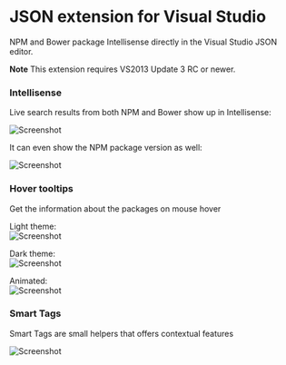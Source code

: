 JSON extension for Visual Studio
=================
<!--
[![Build status](https://ci.appveyor.com/api/projects/status/p4c2fevy6oyd2eoa)](https://ci.appveyor.com/project/madskristensen/json-intellisense)
-->
NPM and Bower package Intellisense directly in the Visual Studio JSON editor.

__Note__ This extension requires VS2013 Update 3 RC or newer.

### Intellisense  
Live search results from both NPM and Bower show up in Intellisense:  

![Screenshot](https://raw.githubusercontent.com/madskristensen/JSON-Intellisense/master/art/completion-name.png)

It can even show the NPM package version as well:

![Screenshot](https://raw.githubusercontent.com/madskristensen/JSON-Intellisense/master/art/completion-version.png)


### Hover tooltips  
Get the information about the packages on mouse hover

Light theme:  
![Screenshot](https://raw.githubusercontent.com/madskristensen/JSON-Intellisense/master/art/tooltip-light.png)

Dark theme:  
![Screenshot](https://raw.githubusercontent.com/madskristensen/JSON-Intellisense/master/art/tooltip-dark.png)

Animated:   
![Screenshot](https://raw.githubusercontent.com/madskristensen/JSON-Intellisense/master/art/tooltip-animated.gif)
  

### Smart Tags  
Smart Tags are small helpers that offers contextual features

![Screenshot](https://raw.githubusercontent.com/madskristensen/JSON-Intellisense/master/art/smart-tags.png)
